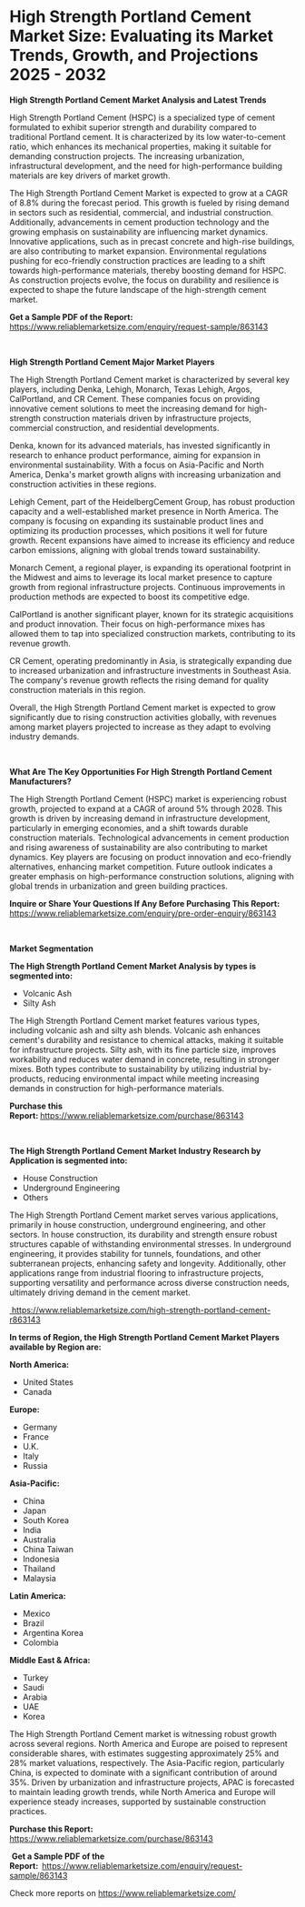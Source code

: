 <p><h1>High Strength Portland Cement Market Size: Evaluating its Market Trends, Growth, and Projections 2025 - 2032</h1></p><p><strong>High Strength Portland Cement Market Analysis and Latest Trends</strong></p>
<p><p>High Strength Portland Cement (HSPC) is a specialized type of cement formulated to exhibit superior strength and durability compared to traditional Portland cement. It is characterized by its low water-to-cement ratio, which enhances its mechanical properties, making it suitable for demanding construction projects. The increasing urbanization, infrastructural development, and the need for high-performance building materials are key drivers of market growth.</p><p>The High Strength Portland Cement Market is expected to grow at a CAGR of 8.8% during the forecast period. This growth is fueled by rising demand in sectors such as residential, commercial, and industrial construction. Additionally, advancements in cement production technology and the growing emphasis on sustainability are influencing market dynamics. Innovative applications, such as in precast concrete and high-rise buildings, are also contributing to market expansion. Environmental regulations pushing for eco-friendly construction practices are leading to a shift towards high-performance materials, thereby boosting demand for HSPC. As construction projects evolve, the focus on durability and resilience is expected to shape the future landscape of the high-strength cement market.</p></p>
<p><strong>Get a Sample PDF of the Report:&nbsp;</strong> <a href="https://www.reliablemarketsize.com/enquiry/request-sample/863143?utm_campaign=2337&utm_medium=2&utm_source=Github&utm_content=ia&utm_term=01042025&utm_id=high-strength-portland-cement">https://www.reliablemarketsize.com/enquiry/request-sample/863143</a></p>
<p>&nbsp;</p>
<p><strong>High Strength Portland Cement Major Market Players</strong></p>
<p><p>The High Strength Portland Cement market is characterized by several key players, including Denka, Lehigh, Monarch, Texas Lehigh, Argos, CalPortland, and CR Cement. These companies focus on providing innovative cement solutions to meet the increasing demand for high-strength construction materials driven by infrastructure projects, commercial construction, and residential developments.</p><p>Denka, known for its advanced materials, has invested significantly in research to enhance product performance, aiming for expansion in environmental sustainability. With a focus on Asia-Pacific and North America, Denka's market growth aligns with increasing urbanization and construction activities in these regions.</p><p>Lehigh Cement, part of the HeidelbergCement Group, has robust production capacity and a well-established market presence in North America. The company is focusing on expanding its sustainable product lines and optimizing its production processes, which positions it well for future growth. Recent expansions have aimed to increase its efficiency and reduce carbon emissions, aligning with global trends toward sustainability.</p><p>Monarch Cement, a regional player, is expanding its operational footprint in the Midwest and aims to leverage its local market presence to capture growth from regional infrastructure projects. Continuous improvements in production methods are expected to boost its competitive edge.</p><p>CalPortland is another significant player, known for its strategic acquisitions and product innovation. Their focus on high-performance mixes has allowed them to tap into specialized construction markets, contributing to its revenue growth.</p><p>CR Cement, operating predominantly in Asia, is strategically expanding due to increased urbanization and infrastructure investments in Southeast Asia. The company's revenue growth reflects the rising demand for quality construction materials in this region.</p><p>Overall, the High Strength Portland Cement market is expected to grow significantly due to rising construction activities globally, with revenues among market players projected to increase as they adapt to evolving industry demands.</p></p>
<p>&nbsp;</p>
<p><strong>What Are The Key Opportunities For High Strength Portland Cement Manufacturers?</strong></p>
<p><p>The High Strength Portland Cement (HSPC) market is experiencing robust growth, projected to expand at a CAGR of around 5% through 2028. This growth is driven by increasing demand in infrastructure development, particularly in emerging economies, and a shift towards durable construction materials. Technological advancements in cement production and rising awareness of sustainability are also contributing to market dynamics. Key players are focusing on product innovation and eco-friendly alternatives, enhancing market competition. Future outlook indicates a greater emphasis on high-performance construction solutions, aligning with global trends in urbanization and green building practices.</p></p>
<p><strong>Inquire or Share Your Questions If Any Before Purchasing This Report:</strong> <a href="https://www.reliablemarketsize.com/enquiry/pre-order-enquiry/863143?utm_campaign=2337&utm_medium=2&utm_source=Github&utm_content=ia&utm_term=01042025&utm_id=high-strength-portland-cement">https://www.reliablemarketsize.com/enquiry/pre-order-enquiry/863143</a></p>
<p>&nbsp;</p>
<p><strong>Market Segmentation</strong></p>
<p><strong>The High Strength Portland Cement Market Analysis by types is segmented into:</strong></p>
<p><ul><li>Volcanic Ash</li><li>Silty Ash</li></ul></p>
<p><p>The High Strength Portland Cement market features various types, including volcanic ash and silty ash blends. Volcanic ash enhances cement's durability and resistance to chemical attacks, making it suitable for infrastructure projects. Silty ash, with its fine particle size, improves workability and reduces water demand in concrete, resulting in stronger mixes. Both types contribute to sustainability by utilizing industrial by-products, reducing environmental impact while meeting increasing demands in construction for high-performance materials.</p></p>
<p><strong>Purchase this Report:&nbsp;</strong><a href="https://www.reliablemarketsize.com/purchase/863143?utm_campaign=2337&utm_medium=2&utm_source=Github&utm_content=ia&utm_term=01042025&utm_id=high-strength-portland-cement">https://www.reliablemarketsize.com/purchase/863143</a></p>
<p>&nbsp;</p>
<p><strong>The High Strength Portland Cement Market Industry Research by Application is segmented into:</strong></p>
<p><ul><li>House Construction</li><li>Underground Engineering</li><li>Others</li></ul></p>
<p><p>The High Strength Portland Cement market serves various applications, primarily in house construction, underground engineering, and other sectors. In house construction, its durability and strength ensure robust structures capable of withstanding environmental stresses. In underground engineering, it provides stability for tunnels, foundations, and other subterranean projects, enhancing safety and longevity. Additionally, other applications range from industrial flooring to infrastructure projects, supporting versatility and performance across diverse construction needs, ultimately driving demand in the cement market.</p></p>
<p><a href="https://www.reliablemarketsize.com/high-strength-portland-cement-r863143?utm_campaign=2337&utm_medium=2&utm_source=Github&utm_content=ia&utm_term=01042025&utm_id=high-strength-portland-cement">&nbsp;https://www.reliablemarketsize.com/high-strength-portland-cement-r863143</a></p>
<p><strong>In terms of Region, the High Strength Portland Cement Market Players available by Region are:</strong></p>
<p>
    <p> <strong> North America: </strong>
        <ul>
            <li>United States</li>
            <li>Canada</li>
        </ul>
        </p> 
    <p> <strong> Europe: </strong>
        <ul>
            <li>Germany</li>
            <li>France</li>
            <li>U.K.</li>
            <li>Italy</li>
            <li>Russia</li>
        </ul>
        </p> 
    <p> <strong> Asia-Pacific: </strong>
        <ul>
            <li>China</li>
            <li>Japan</li>
            <li>South Korea</li>
            <li>India</li>
            <li>Australia</li>
            <li>China Taiwan</li>
            <li>Indonesia</li>
            <li>Thailand</li>
            <li>Malaysia</li>
        </ul>
        </p> 
    <p> <strong> Latin America: </strong>
        <ul>
            <li>Mexico</li>
            <li>Brazil</li>
            <li>Argentina Korea</li>
            <li>Colombia</li>
        </ul>
        </p> 
    <p> <strong> Middle East & Africa: </strong>
        <ul>
            <li>Turkey</li>
            <li>Saudi</li>
            <li>Arabia</li>
            <li>UAE</li>
            <li>Korea</li>
        </ul>
    </p>
    </p>
<p><p>The High Strength Portland Cement market is witnessing robust growth across several regions. North America and Europe are poised to represent considerable shares, with estimates suggesting approximately 25% and 28% market valuations, respectively. The Asia-Pacific region, particularly China, is expected to dominate with a significant contribution of around 35%. Driven by urbanization and infrastructure projects, APAC is forecasted to maintain leading growth trends, while North America and Europe will experience steady increases, supported by sustainable construction practices.</p></p>
<p><strong>Purchase this Report: </strong><a href="https://www.reliablemarketsize.com/purchase/863143?utm_campaign=2337&utm_medium=2&utm_source=Github&utm_content=ia&utm_term=01042025&utm_id=high-strength-portland-cement">https://www.reliablemarketsize.com/purchase/863143</a></p>
<p>&nbsp;<strong>Get a Sample PDF of the Report:&nbsp;&nbsp;</strong><a href="https://www.reliablemarketsize.com/enquiry/request-sample/863143?utm_campaign=2337&utm_medium=2&utm_source=Github&utm_content=ia&utm_term=01042025&utm_id=high-strength-portland-cement">https://www.reliablemarketsize.com/enquiry/request-sample/863143</a></p>
<p><strong></strong></p>
<p>Check more reports on <a href="https://www.reliablemarketsize.com/?utm_campaign=2337&utm_medium=2&utm_source=Github&utm_content=ia&utm_term=01042025&utm_id=high-strength-portland-cement">https://www.reliablemarketsize.com/</a></p>